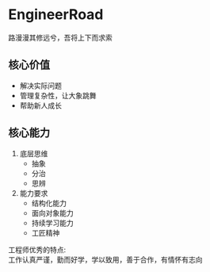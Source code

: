 # EngineerRoad

路漫漫其修远兮，吾将上下而求索

## 核心价值
- 解决实际问题
- 管理复杂性，让大象跳舞
- 帮助新人成长

## 核心能力
1. 底层思维
    - 抽象
    - 分治
    - 思辨
2. 能力要求
    - 结构化能力
    - 面向对象能力
    - 持续学习能力
    - 工匠精神
    
工程师优秀的特点:  
工作认真严谨，勤而好学，学以致用，善于合作，有情怀有志向